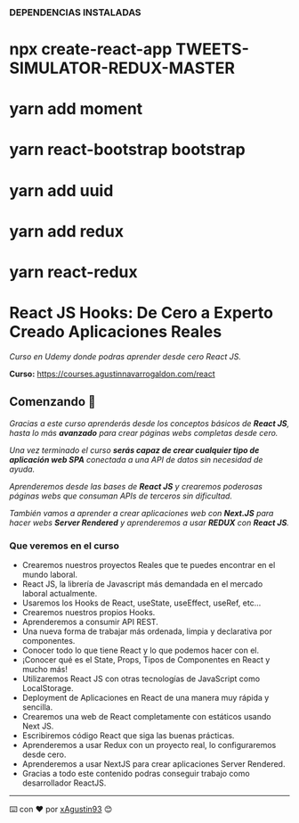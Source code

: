 ### DEPENDENCIAS INSTALADAS
 # npx create-react-app TWEETS-SIMULATOR-REDUX-MASTER

 # yarn add moment

 # yarn react-bootstrap bootstrap

 # yarn add uuid

 # yarn add redux

 # yarn react-redux


# React JS Hooks: De Cero a Experto Creado Aplicaciones Reales

_Curso en Udemy donde podras aprender desde cero React JS._

**Curso:** https://courses.agustinnavarrogaldon.com/react

## Comenzando 🚀

_Gracias a este curso aprenderás desde los conceptos básicos de **React JS**, hasta lo más **avanzado** para crear páginas webs completas desde cero._

_Una vez terminado el curso **serás capaz de crear cualquier tipo de aplicación web SPA** conectada a una API de datos sin necesidad de ayuda._

_Aprenderemos desde las bases de **React JS** y crearemos poderosas páginas webs que consuman APIs de terceros sin dificultad._

_También vamos a aprender a crear aplicaciones web con **Next.JS** para hacer webs **Server Rendered** y aprenderemos a usar **REDUX** con **React JS**._

### Que veremos en el curso

- Crearemos nuestros proyectos Reales que te puedes encontrar en el mundo laboral.
- React JS, la librería de Javascript más demandada en el mercado laboral actualmente.
- Usaremos los Hooks de React, useState, useEffect, useRef, etc...
- Crearemos nuestros propios Hooks.
- Aprenderemos a consumir API REST.
- Una nueva forma de trabajar más ordenada, limpia y declarativa por componentes.
- Conocer todo lo que tiene React y lo que podemos hacer con el.
- ¡Conocer qué es el State, Props, Tipos de Componentes en React y mucho más!
- Utilizaremos React JS con otras tecnologías de JavaScript como LocalStorage.
- Deployment de Aplicaciones en React de una manera muy rápida y sencilla.
- Crearemos una web de React completamente con estáticos usando Next JS.
- Escribiremos código React que siga las buenas prácticas.
- Aprenderemos a usar Redux con un proyecto real, lo configuraremos desde cero.
- Aprenderemos a usar NextJS para crear aplicaciones Server Rendered.
- Gracias a todo este contenido podras conseguir trabajo como desarrollador ReactJS.

---

⌨️ con ❤️ por [xAgustin93](https://github.com/xAgustin93) 😊

